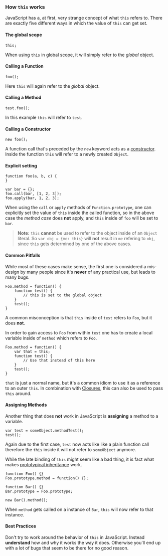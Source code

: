 ### How `this` works

JavaScript has a, at first, very strange concept of what `this` refers to.
There are exactly five different ways in which the value of `this` can get set.

#### The global scope

    this;

When using `this` in global scope, it will simply refer to the *global* object.

#### Calling a Function

    foo();

Here `this` will again refer to the *global* object.

#### Calling a Method

    test.foo(); 

In this example `this` will refer to `test`.

#### Calling a Constructor

    new foo(); 

A function call that's preceded by the `new` keyword acts as
a [constructor](#constructors). Inside the function `this` will refer to a newly
created `Object`.

#### Explicit setting

    function foo(a, b, c) {
    }
                          
    var bar = {};
    foo.call(bar, [1, 2, 3]);
    foo.apply(bar, 1, 2, 3);

When using the `call` or `apply` methods of `Function.prototype`, one can 
explicitly set the value of `this` inside the called function, so in the above
case the *method case* does **not** apply, and `this` inside of `foo` will be
set to `bar`.

> **Note:** `this` **cannot** be used to refer to the object inside of an `Object`
> literal. So `var obj = {me: this}` will **not** result in `me` refering to
> `obj`, since `this` gets determined by one of the above cases.

#### Common Pitfalls

While most of these cases make sense, the first one is considered a mis-design 
by many people since it's **never** of any practical use, but leads to many bugs.

    Foo.method = function() {
        function test() {
            // this is set to the global object
        }
        test();
    }

A common misconception is that `this` inside of `test` refers to `Foo`, but it 
does **not**.

In order to gain access to `Foo` from within `test` one has to create a local
variable inside of `method` which refers to `Foo`.

    Foo.method = function() {
        var that = this;
        function test() {
            // Use that instead of this here
        }
        test();
    }

`that` is just a normal name, but it's a common idiom to use it as a reference
to an outer `this`. In combination with [Closures](#closures), 
this can also be used to pass `this` around.

#### Assigning Methods

Another thing that does **not** work in JavaScript is **assigning** a method to
a variable.

    var test = someObject.methodTest();
    test();

Again due to the first case, `test` now acts like like a plain function call
therefore the `this` inside it will not refer to `someObject` anymore.

While the late binding of `this` might seem like a bad thing, it is fact what
makes [prototypical inheritance](#prototype) work. 

    
    function Foo() {}
    Foo.prototype.method = function() {};

    function Bar() {}
    Bar.prototype = Foo.prototype;

    new Bar().method();

When `method` gets called on a instance of `Bar`, `this` will now refer to that
instance.  

#### Best Practices
Don't try to work around the behavior of `this` in JavaScript. Instead
**understand** how and why it works the way it does. Otherwise you'll end up with
a lot of bugs that seem to be there for no good reason.

